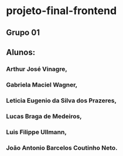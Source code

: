 # projeto-final-frontend
## Grupo 01
## Alunos:
### Arthur José Vinagre,
### Gabriela Maciel Wagner, 
### Leticia Eugenio da Silva dos Prazeres,
### Lucas Braga de Medeiros, 
### Luis Filippe Ullmann,
### João Antonio Barcelos Coutinho Neto.
